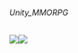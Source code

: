 ###### Unity_MMORPG
<img src="https://img.shields.io/badge/Unity-FFFFFF?style=flat-square&logo=Unity&logoColor=black"/><img src="https://img.shields.io/badge/C%23-000000?style=flat-square&logo=Csharp&logoColor=blue"/>
